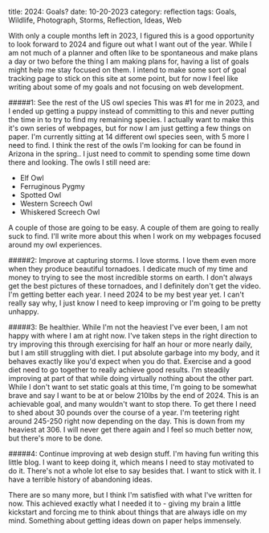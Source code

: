 title: 2024: Goals?
date: 10-20-2023
category: reflection
tags: Goals, Wildlife, Photograph, Storms, Reflection, Ideas, Web

With only a couple months left in 2023, I figured this is a good opportunity to look forward to 2024 and figure out what I want out of the year. While I am not much of a planner and often like to be spontaneous and make plans a day or two before the thing I am making plans for, having a list of goals might help me stay focused on them. I intend to make some sort of goal tracking page to stick on this site at some point, but for now I feel like writing about some of my goals and not focusing on web development. 

#####1: See the rest of the US owl species
This was #1 for me in 2023, and I ended up getting a puppy instead of committing to this and never putting the time in to try to find my remaining species. I actually want to make this it's own series of webpages, but for now I am just getting a few things on paper. I'm currently sitting at 14 different owl species seen, with 5 more I need to find. I think the rest of the owls I'm looking for can be found in Arizona in the spring.. I just need to commit to spending some time down there and looking. The owls I still need are:
  * Elf Owl
  * Ferruginous Pygmy
  * Spotted Owl
  * Western Screech Owl
  * Whiskered Screech Owl

A couple of those are going to be easy. A couple of them are going to really suck to find. I'll write more about this when I work on my webpages focused around my owl experiences.

#####2: Improve at capturing storms.
I love storms. I love them even more when they produce beautiful tornadoes. I dedicate much of my time and money to trying to see the most incredible storms on earth. I don't always get the best pictures of these tornadoes, and I definitely don't get the video. I'm getting better each year. I need 2024 to be my best year yet. I can't really say why, I just know I need to keep improving or I'm going to be pretty unhappy.

#####3: Be healthier.
While I'm not the heaviest I've ever been, I am not happy with where I am at right now. I've taken steps in the right direction to try improving this through exercising for half an hour or more nearly daily, but I am still struggling with diet. I put absolute garbage into my body, and it behaves exactly like you'd expect when you do that. Exercise and a good diet need to go together to really achieve good results. I'm steadily improving at part of that while doing virtually nothing about the other part. While I don't want to set static goals at this time, I'm going to be somewhat brave and say I want to be at or below 210lbs by the end of 2024. This is an achievable goal, and many wouldn't want to stop there. To get there I need to shed about 30 pounds over the course of a year. I'm teetering right around 245-250 right now depending on the day. This is down from my heaviest at 306. I will never get there again and I feel so much better now, but there's more to be done.

#####4: Continue improving at web design stuff.
I'm having fun writing this little blog. I want to keep doing it, which means I need to stay motivated to do it. There's not a whole lot else to say besides that. I want to stick with it. I have a terrible history of abandoning ideas. 

There are so many more, but I think I'm satisfied with what I've written for now. This achieved exactly what I needed it to - giving my brain a little kickstart and forcing me to think about things that are always idle on my mind. Something about getting ideas down on paper helps immensely. 